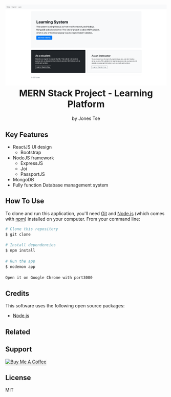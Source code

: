 
<h1 align="center">
  <br>
 <img src="https://raw.githubusercontent.com/chunghei0116/MERN_stack_project/main/intro.png" >

  <br>
MERN Stack Project - Learning Platform
  <br>

</h1>
<p align="center"> 
    by Jones Tse
  </p>




## Key Features

* ReactJS UI design
  - Bootstrap
* NodeJS framework
  - ExpressJS
  - Joi
  - PassportJS
* MongoDB
* Fully function Database management system



## How To Use

To clone and run this application, you'll need [Git](https://git-scm.com) and [Node.js](https://nodejs.org/en/download/) (which comes with [npm](http://npmjs.com)) installed on your computer. From your command line:

```bash
# Clone this repository
$ git clone 

# Install dependencies
$ npm install

# Run the app
$ nodemon app

Open it on Google Chrome with port3000
```





## Credits

This software uses the following open source packages:

- [Node.js](https://nodejs.org/)

## Related



## Support

<a href="https://jonestse.netlify.app"><img src="https://www.buymeacoffee.com/assets/img/custom_images/purple_img.png" alt="Buy Me A Coffee" style="height: 41px !important;width: 174px !important;box-shadow: 0px 3px 2px 0px rgba(190, 190, 190, 0.5) !important;-webkit-box-shadow: 0px 3px 2px 0px rgba(190, 190, 190, 0.5) !important;" ></a>






## License

MIT



